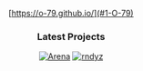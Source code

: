 <div align=center>

[https://o-79.github.io/](#1-O-79)

### Latest Projects

[![Arena](https://img.shields.io/badge/Arena-blue?style=for-the-badge&logo=unity)](https://github.com/O-79/Arena)
[![rndyz](https://img.shields.io/badge/rndyz-green?style=for-the-badge&logo=opengl)](https://github.com/O-79/rndyz)
